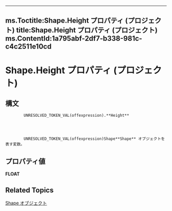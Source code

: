 
---
ms.Toctitle:Shape.Height プロパティ (プロジェクト)
title:Shape.Height プロパティ (プロジェクト)
ms.ContentId:1a795abf-2df7-b338-981c-c4c2511e10cd
---
# Shape.Height プロパティ (プロジェクト)





## 構文

            UNRESOLVED_TOKEN_VAL(offexpression).**Height**




            UNRESOLVED_TOKEN_VAL(offexpression)Shape**Shape** オブジェクトを表す変数。



## プロパティ値
**FLOAT**



## Related Topics

[Shape オブジェクト](d2b32bcd-5595-a4a7-9772-feb25fd0103a.md)




